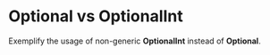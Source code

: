 # Optional<T> vs OptionalInt
Exemplify the usage of non-generic **OptionalInt** instead of **Optional<T>**.
